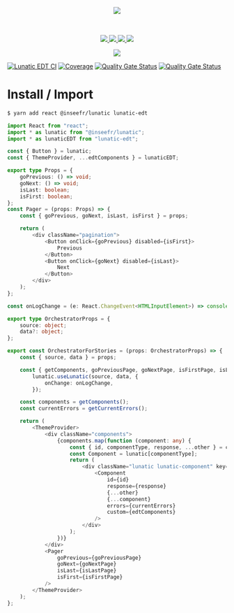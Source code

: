 <p align="center">
    <img src="https://user-images.githubusercontent.com/6702424/80216211-00ef5280-863e-11ea-81de-59f3a3d4b8e4.png">  
</p>
<p align="center">
    <i></i>
    <br>
    <br>
    <a href="https://github.com/InseeFrLab/lunatic-edt/actions">
      <img src="https://github.com/InseeFrLab/lunatic-edt/workflows/ci/badge.svg?branch=main">
    </a>
    <a href="https://bundlephobia.com/package/lunatic-edt">
      <img src="https://img.shields.io/bundlephobia/minzip/lunatic-edt">
    </a>
    <a href="https://www.npmjs.com/package/lunatic-edt">
      <img src="https://img.shields.io/npm/dw/lunatic-edt">
    </a>
    <a href="https://opensource.org/licenses/MIT">
      <img src="https://img.shields.io/badge/license-MIT-blue">
    </a>
</p>
<p align="center">
  <a href="https://inseefrlab.github.io/lunatic-edt/" target="_blank"><img src="https://raw.githubusercontent.com/storybooks/brand/master/badge/badge-storybook.svg"></a>
</p>

[![Lunatic EDT CI](https://github.com/InseeFrLab/lunatic-edt/actions/workflows/ci.yml/badge.svg)](https://github.com/InseeFrLab/lunatic-edt/actions/workflows/ci.yml)
[![Coverage](https://sonarcloud.io/api/project_badges/measure?project=InseeFrLab_lunatic-edt&metric=coverage)](https://sonarcloud.io/dashboard?id=InseeFrLab_lunatic-edt)
[![Quality Gate Status](https://sonarcloud.io/api/project_badges/measure?project=InseeFrLab_lunatic-edt&metric=alert_status)](https://sonarcloud.io/dashboard?id=InseeFrLab_lunatic-edt)
[![Quality Gate Status](https://sonarcloud.io/api/project_badges/measure?project=InseeFrLab_lunatic-edt&metric=alert_status)](https://sonarcloud.io/dashboard?id=InseeFrLab_lunatic-edt)

# Install / Import

```bash
$ yarn add react @inseefr/lunatic lunatic-edt
```

```typescript
import React from "react";
import * as lunatic from "@inseefr/lunatic";
import * as lunaticEDT from "lunatic-edt";

const { Button } = lunatic;
const { ThemeProvider, ...edtComponents } = lunaticEDT;

export type Props = {
    goPrevious: () => void;
    goNext: () => void;
    isLast: boolean;
    isFirst: boolean;
};
const Pager = (props: Props) => {
    const { goPrevious, goNext, isLast, isFirst } = props;

    return (
        <div className="pagination">
            <Button onClick={goPrevious} disabled={isFirst}>
                Previous
            </Button>
            <Button onClick={goNext} disabled={isLast}>
                Next
            </Button>
        </div>
    );
};

const onLogChange = (e: React.ChangeEvent<HTMLInputElement>) => console.log("onChange", { ...e });

export type OrchestratorProps = {
    source: object;
    data?: object;
};

export const OrchestratorForStories = (props: OrchestratorProps) => {
    const { source, data } = props;

    const { getComponents, goPreviousPage, goNextPage, isFirstPage, isLastPage, getCurrentErrors } =
        lunatic.useLunatic(source, data, {
            onChange: onLogChange,
        });

    const components = getComponents();
    const currentErrors = getCurrentErrors();

    return (
        <ThemeProvider>
            <div className="components">
                {components.map(function (component: any) {
                    const { id, componentType, response, ...other } = component;
                    const Component = lunatic[componentType];
                    return (
                        <div className="lunatic lunatic-component" key={`component-${id}`}>
                            <Component
                                id={id}
                                response={response}
                                {...other}
                                {...component}
                                errors={currentErrors}
                                custom={edtComponents}
                            />
                        </div>
                    );
                })}
            </div>
            <Pager
                goPrevious={goPreviousPage}
                goNext={goNextPage}
                isLast={isLastPage}
                isFirst={isFirstPage}
            />
        </ThemeProvider>
    );
};
```
